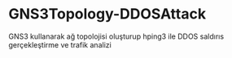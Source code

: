 # GNS3Topology-DDOSAttack
 GNS3 kullanarak ağ topolojisi oluşturup hping3 ile DDOS saldırıs gerçekleştirme ve trafik analizi
